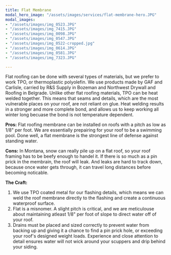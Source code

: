```yaml
---
title: Flat Membrane
modal_hero_image: "/assets/images/services/flat-membrane-hero.JPG"
modal_images:
- "/assets/images/img_0523.JPG"
- "/assets/images/img_7415.JPG"
- "/assets/images/img_0098.JPG"
- "/assets/images/img_0547.JPG"
- "/assets/images/img_0522-cropped.jpg"
- "/assets/images/img_0614.JPG"
- "/assets/images/img_0581.JPG"
- "/assets/images/img_7323.JPG"

---
```

Flat roofing can be done with several types of materials, but we prefer to work TPO, or thermoplastic polyolefin.  We use products made by GAF and Carlisle, carried by R&S Supply in Bozeman and Northwest Drywall and Roofing in Belgrade.  Unlike other flat roofing materials, TPO can be heat welded together.  This means that seams and details, which are the most vulnerable places on your roof, are not reliant on glue.  Heat welding results in a stronger and more complete bond, and allows us to keep working all winter long becuase the bond is not temperature dependent.

**Pros:** Flat roofing membrane can be installed on roofs with a pitch as low as 1/8" per foot.  We are essentially prepairing for your roof to be a swimming pool.  Done well, a flat membrane is the strongest line of defense against standing water.

**Cons:** In Montana, snow can really pile up on a flat roof, so your roof framing has to be beefy enough to handel it.  If there is so much as a pin prick in the membrain, the roof will leak.  And leaks are hard to track down, because once water gets through, it can travel long distances before becoming noticable.

**The Craft:**

1. We use TPO coated metal for our flashing details, which means we can weld the roof membrane directly to the flashing and create a continuous waterproof surface.
2. Flat is a misnomer.  A slight pitch is critical, and we are meticulouse about maintaining atleast 1/8" per foot of slope to direct water off of your roof.
3. Drains must be placed and sized correctly to prevent water from backing up and giving it a chance to find a pin prick hole, or exceeding your roof's designed weight loads.  Experience and close attention to detail ensures water will not wick around your scuppers and drip behind your siding.